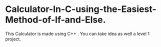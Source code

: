 # Calculator-In-C-using-the-Easiest-Method-of-If-and-Else.
This Calculator is made using C++ . You can take idea as well a level 1 project.




        
